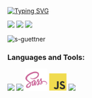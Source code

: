 
<!---
S-Guettner-Dev/S-Guettner-Dev is a ✨ special ✨ repository because its `README.md` (this file) appears on your GitHub profile.
You can click the Preview link to take a look at your changes.
--->

<!--typing hello -->

[![Typing SVG](https://readme-typing-svg.demolab.com?font=Fira+Code&pause=100&background=FFFFFF00&center=true&multiline=true&repeat=false&width=542&height=100&lines=Hi+%F0%9F%91%8B%2C+I'm+Sven;A+passionate+frontend+developer+)](https://git.io/typing-svg)




![](http://github-profile-summary-cards.vercel.app/api/cards/most-commit-language?username=S-Guettner&theme=radical)
![](http://github-profile-summary-cards.vercel.app/api/cards/stats?username=S-Guettner&theme=radical)
![](http://github-profile-summary-cards.vercel.app/api/cards/profile-details?username=S-Guettner&theme=radical)



<p align="left"> <img src="https://komarev.com/ghpvc/?username=s-guettner&label=Profile%20views&color=0e75b6&style=flat" alt="s-guettner" /> </p>




<h3 align="left">Languages and Tools:</h3>
  
  
  <p align="left">
   <img height=50 src="https://cdn.jsdelivr.net/gh/devicons/devicon/icons/html5/html5-original.svg" />
  <img height=50 src="https://cdn.jsdelivr.net/gh/devicons/devicon/icons/css3/css3-original.svg" />
  <img src="https://raw.githubusercontent.com/devicons/devicon/master/icons/sass/sass-original.svg" height="50"/>
  <img src="https://raw.githubusercontent.com/devicons/devicon/master/icons/javascript/javascript-original.svg" alt="javascript" width="40" height="40"/>
  <img height=50 src="https://cdn.jsdelivr.net/gh/devicons/devicon/icons/git/git-plain.svg"/>
</p>


